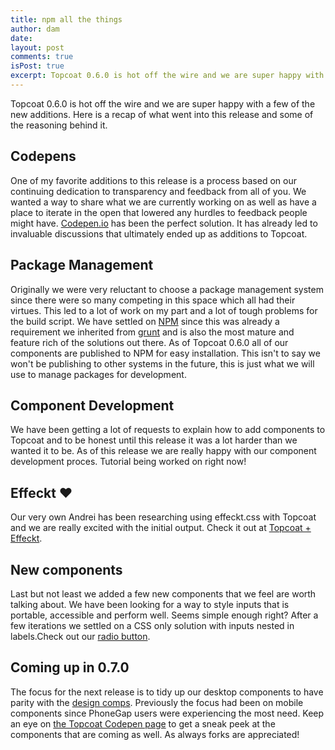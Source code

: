 ```yaml
---
title: npm all the things
author: dam
date:
layout: post
comments: true
isPost: true
excerpt: Topcoat 0.6.0 is hot off the wire and we are super happy with a few of the new additions. Here is a recap of what went into this release and some of the reasoning behind it.
---
```


Topcoat 0.6.0 is hot off the wire and we are super happy with a few of the new additions. Here is a recap of what went into this release and some of the reasoning behind it.

## Codepens

One of my favorite additions to this release is a process based on our continuing dedication to transparency and feedback from all of you. We wanted a way to share what we are currently working on as well as have a place to iterate in the open that lowered any hurdles to feedback people might have. [Codepen.io](http://codepen.io/Topcoat/) has been the perfect solution. It has already led to invaluable discussions that ultimately ended up as additions to Topcoat.

## Package Management

Originally we were very reluctant to choose a package management system since there were so many competing in this space which all had their virtues. This led to a lot of work on my part and a lot of tough problems for the build script. We have settled on [NPM](http://npmjs.org) since this was already a requirement we inherited from [grunt](http://gruntjs.com) and is also the most mature and feature rich of the solutions out there. As of Topcoat 0.6.0 all of our components are published to NPM for easy installation. This isn't to say we won't be publishing to other systems in the future, this is just what we will use to manage packages for development.

## Component Development

We have been getting a lot of requests to explain how to add components to Topcoat and to be honest until this release it was a lot harder than we wanted it to be. As of this release we are really happy with our component development proces. Tutorial being worked on right now!

## Effeckt ♥

Our very own Andrei has been researching using effeckt.css with Topcoat and we are really excited with the initial output. Check it out at [Topcoat + Effeckt](http://topcoat.io/topcoat-effeckt/dist/).

## New components

Last but not least we added a few new components that we feel are worth talking about. We have been looking for a way to style inputs that is portable, accessible and perform well. Seems simple enough right? After a few iterations we settled on a CSS only solution with inputs nested in labels.Check out our [radio button](http://codepen.io/Topcoat/pen/HDcJj).

## Coming up in 0.7.0

The focus for the next release is to tidy up our desktop components to have parity with the [design comps](http://github.com/topcoat/design). Previously the focus had been on mobile components since PhoneGap users were experiencing the most need. Keep an eye on [the Topcoat Codepen page](http://codepen.io/Topcoat) to get a sneak peek at the components that are coming as well. As always forks are appreciated!
